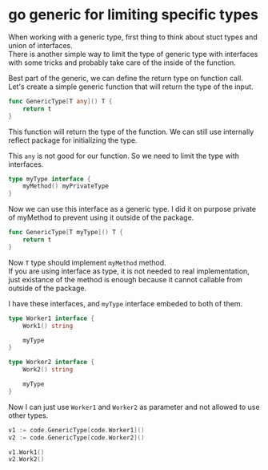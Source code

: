 # go generic for limiting specific types

When working with a generic type, first thing to think about stuct types and union of interfaces.  
There is another simple way to limit the type of generic type with interfaces with some tricks and probably take care of the inside of the function.

Best part of the generic, we can define the return type on function call.  
Let's create a simple generic function that will return the type of the input.

```go
func GenericType[T any]() T {
    return t
}
```

This function will return the type of the function. We can still use internally reflect package for initializing the type.

This `any` is not good for our function. So we need to limit the type with interfaces.

```go
type myType interface {
    myMethod() myPrivateType
}
```

Now we can use this interface as a generic type. I did it on purpose private of myMethod to prevent using it outside of the package.

```go
func GenericType[T myType]() T {
    return t
}
```

Now `T` type should implement `myMethod` method.  
If you are using interface as type, it is not needed to real implementation, just existance of the method is enough because it cannot callable from outside of the package.

I have these interfaces, and `myType` interface embeded to both of them.

```go
type Worker1 interface {
    Work1() string

    myType
}

type Worker2 interface {
    Work2() string

    myType
}
```

Now I can just use `Worker1` and `Worker2` as parameter and not allowed to use other types.

```go
v1 := code.GenericType[code.Worker1]()
v2 := code.GenericType[code.Worker2]()

v1.Work1()
v2.Work2()
```
